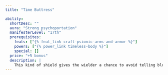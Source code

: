```yaml
---
title: "Time Buttress"

ability:
  shortDesc: ""
  aura: "Strong psychoportation"
  manifesterLevel: "17th"
  prerequisites:
    feats: ["{% feat_link craft-psionic-arms-and-armor %}"]
    powers: ["{% power_link timeless-body %}"]
    special: []
  price: "+5 bonus"
  description: |
    This kind of shield gives the wielder a chance to avoid telling blows by using time itself as a shield. Once per day, the wielder can use {% power_link timeless-body %} as though manifesting the power.
---
```

